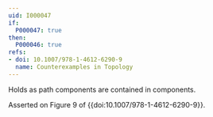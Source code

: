 ```yaml
---
uid: I000047
if:
  P000047: true
then:
  P000046: true
refs:
- doi: 10.1007/978-1-4612-6290-9
  name: Counterexamples in Topology
---
```


Holds as path components are contained in components.

Asserted on Figure 9 of {{doi:10.1007/978-1-4612-6290-9}}.
